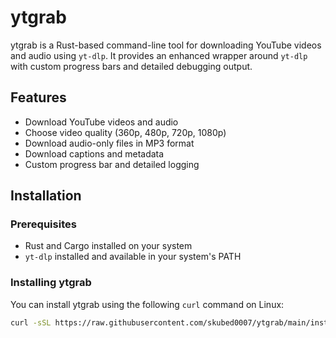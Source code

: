 # ytgrab

ytgrab is a Rust-based command-line tool for downloading YouTube videos and audio using `yt-dlp`. It provides an enhanced wrapper around `yt-dlp` with custom progress bars and detailed debugging output.

## Features

- Download YouTube videos and audio
- Choose video quality (360p, 480p, 720p, 1080p)
- Download audio-only files in MP3 format
- Download captions and metadata
- Custom progress bar and detailed logging

## Installation

### Prerequisites

- Rust and Cargo installed on your system
- `yt-dlp` installed and available in your system's PATH

### Installing ytgrab

You can install ytgrab using the following `curl` command on Linux:

```sh
curl -sSL https://raw.githubusercontent.com/skubed0007/ytgrab/main/install.sh | sudo bash
